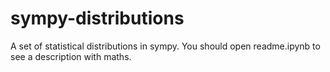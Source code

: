 # sympy-distributions
A set of statistical distributions in sympy. You should open readme.ipynb to see a description with maths.
